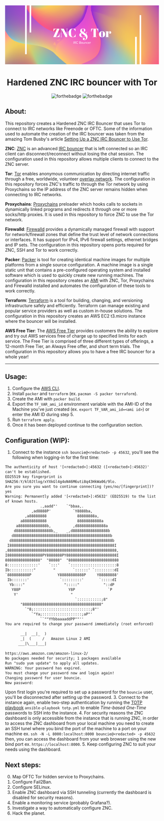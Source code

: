 <div align="center">

![banner](banner.png)

# Hardened ZNC IRC bouncer with Tor

![forthebadge](https://forthebadge.com/images/badges/built-with-love.svg)
![forthebadge](https://forthebadge.com/images/badges/made-with-crayons.svg)
</div>

## About:

This repository creates a Hardened ZNC IRC Bouncer that uses Tor to connect to IRC networks like Freenode or OFTC.
Some of the information used to automate the creation of the IRC bouncer was taken from the amazing Tom Busby's article [Setting Up a ZNC IRC Bouncer to Use Tor](https://tom.busby.ninja/setting-up-znc-IRC-bouncer-to-use-tor/).

**ZNC**: [ZNC](https://wiki.znc.in/ZNC) is an advanced [IRC bouncer](http://en.wikipedia.org/wiki/BNC_%28software%29#IRC) that is left connected so an IRC client can disconnect/reconnect without losing the chat session. The configuration used in this repository allows multiple clients to connect to the ZNC server.

**Tor**: [Tor](https://www.torproject.org) enables anonymous communication by directing internet traffic through a free, worldwide, volunteer [overlay network](https://en.wikipedia.org/wiki/Overlay_network). The configuration in this repository forces ZNC's traffic to through the Tor network by using Proxychains so the IP address of the ZNC server remains hidden when connecting to IRC networks.

**Proxychains**: [Proxychains](https://github.com/rofl0r/proxychains-ng) preloader which hooks calls to sockets in dynamically linked programs and redirects it through one or more socks/http proxies. It is used in this repository to force ZNC to use the Tor network.

**Firewalld**: [Firewalld](https://firewalld.org/) provides a dynamically managed firewall with support for network/firewall zones that define the trust level of network connections or interfaces. It has support for IPv4, IPv6 firewall settings, ethernet bridges and IP sets. The configuration in this repository opens ports required for ZNC, SSH and Tor to work correctly.

**Packer**: [Packer](https://www.packer.io) is tool for creating identical machine images for multiple platforms from a single source configuration. A machine image is a single static unit that contains a pre-configured operating system and installed software which is used to quickly create new running machines. The configuration in this repository creates an [AMI](https://en.wikipedia.org/wiki/Amazon_Machine_Image) with ZNC, Tor, Proxychains and Firewalld installed and automates the configuration of these tools to work correctly.

**Terraform**: [Terraform](https://www.terraform.io/) is a tool for building, changing, and versioning infrastructure safely and efficiently. Terraform can manage existing and popular service providers as well as custom in-house solutions. The configuration in this repository creates an AWS EC2 t3.micro instance where the bouncer will be installed.

**AWS Free Tier**: The [AWS Free Tier](https://aws.amazon.com/free/) provides customers the ability to explore and try out AWS services free of charge up to specified limits for each service. The Free Tier is comprised of three different types of offerings, a 12-month Free Tier, an Always Free offer, and short term trials. The configuration in this repository allows you to have a free IRC bouncer for a whole year!

---

## Usage:

1. Configure the [AWS CLI](https://docs.aws.amazon.com/cli/latest/userguide/cli-chap-configure.html).
2. Install `packer` and `terraform` (ex. `pacman -S packer terraform`).
3. Create the AMI with `packer build`.
4. Export the `TF_VAR_ami_id` environment variable with the AMI-ID of the Machine you've just created (ex. `export TF_VAR_ami_id=<ami id>`) or enter the AMI ID during step 5.
5. Run `terraform apply`.
6. Once it has been deployed continue to the configuration section.

## Configuration (WIP):

1. Connect to the instance `ssh bouncie@<redacted> -p 45632`, you'll see the following when logging-in for the first time:

```
The authenticity of host '[<redacted>]:45632 ([<redacted>]:45632)' can't be established.
ED25519 key fingerprint is SHA256:Y/kl0Jtlog/xYXkGl4g4oN46M6uti8q43HkWa06/9lo.
Are you sure you want to continue connecting (yes/no/[fingerprint])? yes
Warning: Permanently added '[<redacted>]:45632' (ED25519) to the list of known hosts.
                .,aadd"'    `"bbaa,.
            ,ad8888P'          `Y8888ba,
         ,a88888888              88888888a,
       a88888888888              88888888888a
     a8888888888888b,          ,d8888888888888a
    d8888888888888888b,_    _,d8888888888888888b
   d88888888888888888888888888888888888888888888b
  d8888888888888888888888888888888888888888888888b
 I888888888888888888888888888888888888888888888888I
,88888888888888888888888888888888888888888888888888,
I8888888888888888PY8888888PY88888888888888888888888I
8888888888888888"  "88888"  "88888888888888888888888
8::::::::::::::'    `:::'    `:::::::::::::::::::::8
Ib:::::::::::"        "        `::::::' `:::::::::dI
`8888888888P            Y88888888888P     Y88888888'
 Ib:::::::'              `:::::::::'       `:::::dI
  Yb::::"                  ":::::"           "::dP
   Y88P                      Y8P               `P
    Y'                        "
                                `:::::::::::;8"
       "888888888888888888888888888888888888"
         `"8;::::::::::::::::::::::::::;8"'
            `"Ya;::::::::::::::::::;aP"'
                ``""YYbbaaaaddPP""''
You are required to change your password immediately (root enforced)

       __|  __|_  )
       _|  (     /   Amazon Linux 2 AMI
      ___|\___|___|

https://aws.amazon.com/amazon-linux-2/
No packages needed for security; 1 packages available
Run "sudo yum update" to apply all updates.
WARNING: Your password has expired.
You must change your password now and login again!
Changing password for user bouncie.
New password:
```

Upon first login you're required to set up a password for the `bouncie` user, you'll be disconnected after setting up the password.
3. Connect to the instance again, enable two-step authentication by running the [TOTP playbook](ansible/totp.yml) `ansible-playbook totp.yml` to enable *Time-based One-Time* passwords to SSH into the instance.
4. For security reasons the ZNC dashboard is only accessible from the instance that is running ZNC, in order to access the ZNC dashboard from your local machine you need to create an SSH tunel where you bind the port of the machine to a port on your machine ex. `ssh -N -L 8000:localhost:8000 bouncie@<redacted> -p 45632` then, you can access the dashboard from your web browser using the new bind port ex. `https://localhost:8000`.
5. Keep configuring ZNC to suit your needs using the dashboard.

## Next steps:

0. Map OFTC Tor hidden service to Proxychains.
1. Configure Fail2Ban.
2. Configure SELinux.
3. Enable ZNC dashboard via SSH tunneling (currently the dashboard is disabled for security reasons).
4. Enable a monitoring service (probably Grafana?).
5. Investigate a way to automatically configure ZNC.
6. Hack the planet.
